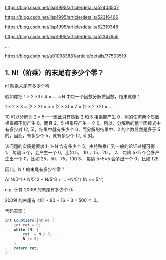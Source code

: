 
https://blog.csdn.net/lisp1995/article/details/52403507

https://blog.csdn.net/lisp1995/article/details/52316466

https://blog.csdn.net/lisp1995/article/details/52319348

https://blog.csdn.net/lisp1995/article/details/52347655

...

https://blog.csdn.net/u010983881/article/details/77503519

## 1. N!（阶乘）的末尾有多少个零？

[n! 阶乘末尾有多少个零](https://blog.csdn.net/TommyZht/article/details/46309563)

假如你把 1 × 2 ×3× 4 ×……×N 中每一个因数分解质因数，结果就像：

1 × 2 × 3 × (2 × 2) × 5 × (2 × 3) × 7 × (2 × 2 ×2) ×……

10 可以分解为 2 × 5——因此只有质数 2 和 5 相乘能产生 0，别的任何两个质数相乘都不能产生 0，而且 2，5 相乘只产生一个 0。所以，分解后的整个因数式中有多少对 (2, 5)，结果中就有多少个 0，而分解的结果中，2 的个数显然是多于 5 的，因此，有多少个 5，就有多少个 (2, 5) 对。

该问题的实质是要求出 1~N 含有多少个 5，由特殊推广到一般的论证过程可得：
1、 每隔 5 个，会产生一个 0，比如 5， 10 ，15，20.。
2、 每隔 5×5 个会多产生出一个 0，比如 25，50，75，100
3、 每隔 5×5×5 会多出一个 0，比如 125.

因此，N！的末尾有多少个零？

A: N/5^1 + N/5^2 + N/5^3 + ... +N/5^r (N <= 5^r)

e.g. 计算 2009! 的末尾有多少个 0:

2009! 的末尾有 401 + 80 + 16 + 3 = 500 个 0。

代码实现：
```java
int CountZero(int N) {
    int ret = 0;
    while (N) {
        ret += N / 5;
        N /= 5;
    }
    return ret;
}
```